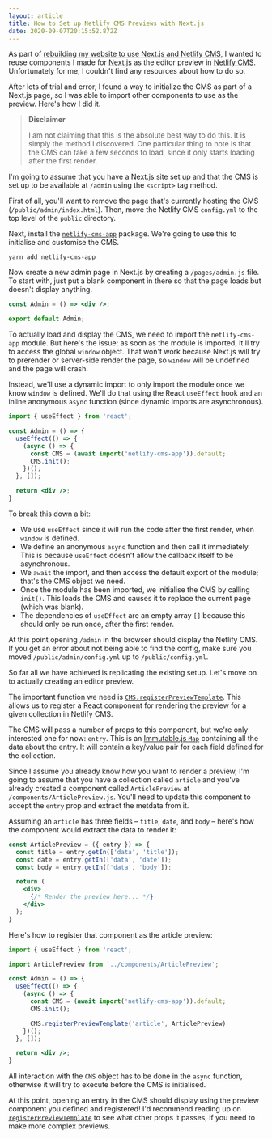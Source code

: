 ```yaml
---
layout: article
title: How to Set up Netlify CMS Previews with Next.js
date: 2020-09-07T20:15:52.872Z
---
```

As part of [rebuilding my website to use Next.js and Netlify CMS](/2020/09/06/on-to-the-next-js-thing), I wanted to reuse components I made for [Next.js](https://nextjs.org) as the editor preview in [Netlify CMS](https://netlifycms.org). Unfortunately for me, I couldn't find any resources about how to do so.

After lots of trial and error, I found a way to initialize the CMS as part of a Next.js page, so I was able to import other components to use as the preview. Here's how I did it. <!-- more -->

> **Disclaimer**
>
> I am not claiming that this is the absolute best way to do this. It is simply the method I discovered. One particular thing to note is that the CMS can take a few seconds to load, since it only starts loading after the first render.

I'm going to assume that you have a Next.js site set up and that the CMS is set up to be available at `/admin` using the `<script>` tag method.

First of all, you'll want to remove the page that's currently hosting the CMS (`/public/admin/index.html`). Then, move the Netlify CMS `config.yml` to the top level of the `public` directory.

Next, install the [`netlify-cms-app`](https://www.npmjs.com/packages/netlify-cms-app) package. We're going to use this to initialise and customise the CMS.

```
yarn add netlify-cms-app
```

Now create a new admin page in Next.js by creating a `/pages/admin.js` file. To start with, just put a blank component in there so that the page loads but doesn't display anything.

```jsx
const Admin = () => <div />;

export default Admin;
```

To actually load and display the CMS, we need to import the `netlify-cms-app` module. But here's the issue: as soon as the module is imported, it'll try to access the global `window` object. That won't work because Next.js will try to prerender or server-side render the page, so `window` will be undefined and the page will crash.

Instead, we'll use a dynamic import to only import the module once we know `window` is defined. We'll do that using the React `useEffect` hook and an inline anonymous `async` function (since dynamic imports are asynchronous).

```jsx
import { useEffect } from 'react';

const Admin = () => {
  useEffect(() => {
    (async () => {
      const CMS = (await import('netlify-cms-app')).default;
      CMS.init();
    })();
  }, []);

  return <div />;
}
```

To break this down a bit:

- We use `useEffect` since it will run the code after the first render, when `window` is defined.
- We define an anonymous `async` function and then call it immediately. This is because `useEffect` doesn't allow the callback itself to be asynchronous.
- We `await` the import, and then access the default export of the module; that's the CMS object we need.
- Once the module has been imported, we initialise the CMS by calling `init()`. This loads the CMS and causes it to replace the current page (which was blank).
- The dependencies of `useEffect` are an empty array `[]` because this should only be run once, after the first render.

At this point opening `/admin` in the browser should display the Netlify CMS. If you get an error about not being able to find the config, make sure you moved `/public/admin/config.yml` up to `/public/config.yml`.

So far all we have achieved is replicating the existing setup. Let's move on to actually creating an editor preview.

The important function we need is [`CMS.registerPreviewTemplate`](https://www.netlifycms.org/docs/customization/#registerpreviewtemplate). This allows us to register a React component for rendering the preview for a given collection in Netlify CMS.

The CMS will pass a number of props to this component, but we're only interested one for now: `entry`. This is an [Immutable.js `Map`](https://immutable-js.github.io/immutable-js/docs/#/Map) containing all the data about the entry. It will contain a key/value pair for each field defined for the collection.

Since I assume you already know how you want to render a preview, I'm going to assume that you have a collection called `article` and you've already created a component called `ArticlePreview` at `/components/ArticlePreview.js`. You'll need to update this component to accept the `entry` prop and extract the metdata from it.

Assuming an `article` has three fields – `title`, `date`, and `body` – here's how the component would extract the data to render it:

```jsx
const ArticlePreview = ({ entry }) => {
  const title = entry.getIn(['data', 'title']);
  const date = entry.getIn(['data', 'date']);
  const body = entry.getIn(['data', 'body']);

  return (
    <div>
      {/* Render the preview here... */}
    </div>
  );
}
```

Here's how to register that component as the article preview:

```jsx
import { useEffect } from 'react';

import ArticlePreview from '../components/ArticlePreview';

const Admin = () => {
  useEffect(() => {
    (async () => {
      const CMS = (await import('netlify-cms-app')).default;
      CMS.init();

      CMS.registerPreviewTemplate('article', ArticlePreview)
    })();
  }, []);

  return <div />;
}
```

All interaction with the `CMS` object has to be done in the `async` function, otherwise it will try to execute before the CMS is initialised.

At this point, opening an entry in the CMS should display using the preview component you defined and registered! I'd recommend reading up on [`registerPreviewTemplate`](https://www.netlifycms.org/docs/customization/#registerpreviewtemplate) to see what other props it passes, if you need to make more complex previews.